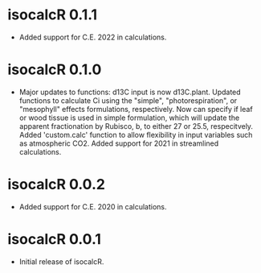 # isocalcR 0.1.1

* Added support for C.E. 2022 in calculations.

# isocalcR 0.1.0

* Major updates to functions: d13C input is now d13C.plant. Updated functions to calculate Ci using the "simple", "photorespiration", or "mesophyll" effects formulations, respectively. Now can specify if leaf or wood tissue is used in simple formulation, which will update the apparent fractionation by Rubisco, b, to either 27 or 25.5, respecitvely. Added 'custom.calc' function to allow flexibility in input variables such as atmospheric CO2. Added support for 2021 in streamlined calculations.

# isocalcR 0.0.2

* Added support for C.E. 2020 in calculations.

# isocalcR 0.0.1

* Initial release of isocalcR.
